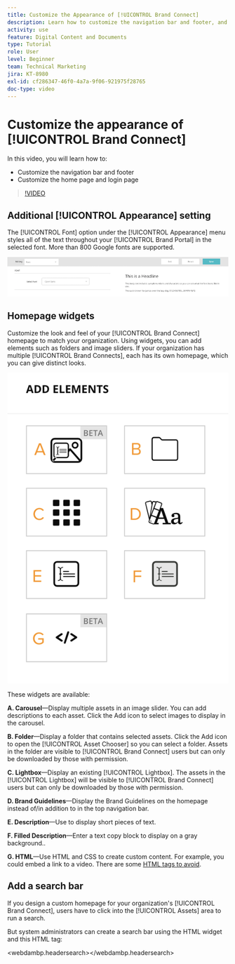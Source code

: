 ```yaml
---
title: Customize the Appearance of [!UICONTROL Brand Connect]
description: Learn how to customize the navigation bar and footer, and customize the home page and login page in [!UICONTROL Brand Connect] for [!UICONTROL Workfront DAM].
activity: use
feature: Digital Content and Documents
type: Tutorial
role: User
level: Beginner
team: Technical Marketing
jira: KT-8980
exl-id: cf286347-46f0-4a7a-9f06-921975f28765
doc-type: video
---
```

# Customize the appearance of [!UICONTROL Brand Connect]

In this video, you will learn how to:

* Customize the navigation bar and footer
* Customize the home page and login page

>[!VIDEO](https://video.tv.adobe.com/v/335242/?quality=12&learn=on)

## Additional [!UICONTROL Appearance] setting

The [!UICONTROL Font] option under the [!UICONTROL Appearance] menu styles all of the text throughout your [!UICONTROL Brand Portal] in the selected font. More than 800 Google fonts are supported.

![The [!UICONTROL Font] option under the [!UICONTROL Appearance] menu style for the [!UICONTROL Brand Portal]](assets/02-brand-connect-appearance-font.png)

## Homepage widgets

Customize the look and feel of your [!UICONTROL Brand Connect] homepage to match your organization. Using widgets, you can add elements such as folders and image sliders. If your organization has multiple [!UICONTROL Brand Connects], each has its own homepage, which you can give distinct looks.

![A screenshot of the available widgets for your [!UICONTROL Brand Connect] homepage](assets/03-brand-connect-home-page-widgets.png)

These widgets are available:

**A. Carousel**—Display multiple assets in an image slider. You can add descriptions to each asset. Click the Add icon to select images to display in the carousel.

**B. Folder**—Display a folder that contains selected assets. Click the Add icon to open the [!UICONTROL Asset Chooser] so you can select a folder. Assets in the folder are visible to [!UICONTROL Brand Connect] users but can only be downloaded by those with permission.

**C. Lightbox**—Display an existing [!UICONTROL Lightbox]. The assets in the [!UICONTROL Lightbox] will be visible to [!UICONTROL Brand Connect] users but can only be downloaded by those with permission.

**D. Brand Guidelines**—Display the Brand Guidelines on the homepage instead of/in addition to in the top navigation bar.

**E. Description**—Use to display short pieces of text.

**F. Filled Description**—Enter a text copy block to display on a gray background..

**G. HTML**—Use HTML and CSS to create custom content. For example, you could embed a link to a video. There are some [HTML tags to avoid](https://www.damsuccess.com/hc/en-us/articles/206170043-Brand-Connect-Admin-Guide#html).

## Add a search bar

If you design a custom homepage for your organization's [!UICONTROL Brand Connect], users have to click into the [!UICONTROL Assets] area to run a search. 

But system administrators can create a search bar using the HTML widget and this HTML tag:

<webdambp.headersearch></webdambp.headersearch>
